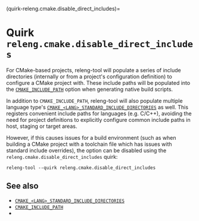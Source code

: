 (quirk-releng.cmake.disable_direct_includes)=
# Quirk `releng.cmake.disable_direct_includes`

For CMake-based projects, releng-tool will populate a series of include
directories (internally or from a project's configuration definition) to
configure a CMake project with. These include paths will be populated into
the [`CMAKE_INCLUDE_PATH`][cmake-include-path] option when generating native
build scripts.

In addition to `CMAKE_INCLUDE_PATH`, releng-tool will also populate multiple
language type's
[`CMAKE_<LANG>_STANDARD_INCLUDE_DIRECTORIES`][cmake-std-includes] as well.
This registers convenient include paths for languages (e.g. C/C++), avoiding
the need for project definitions to explicitly configure common include paths
in host, staging or target areas.

However, if this causes issues for a build environment (such as when building
a CMake project with a toolchain file which has issues with standard include
overrides), the option can be disabled using the
`releng.cmake.disable_direct_includes` quirk:


```
releng-tool --quirk releng.cmake.disable_direct_includes
```

## See also

- [`CMAKE_<LANG>_STANDARD_INCLUDE_DIRECTORIES`][cmake-std-includes]
- [`CMAKE_INCLUDE_PATH`][cmake-include-path]
- [](quirks)


[cmake-std-includes]: https://cmake.org/cmake/help/latest/variable/CMAKE_LANG_STANDARD_INCLUDE_DIRECTORIES.html
[cmake-include-path]: https://cmake.org/cmake/help/latest/variable/CMAKE_INCLUDE_PATH.html
